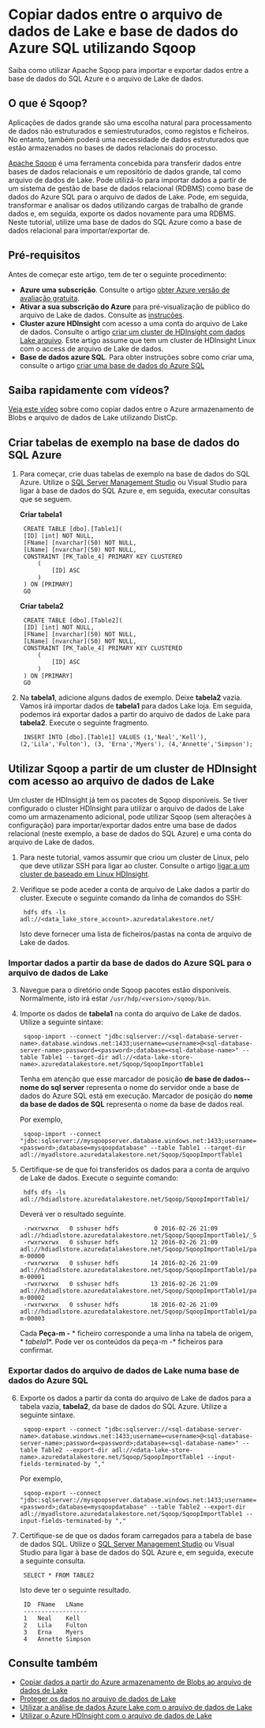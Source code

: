 <properties 
   pageTitle="Copiar dados entre o arquivo de dados de Lake e base de dados do Azure SQL utilizando Sqoop | Microsoft Azure"
   description="Utilizar Sqoop para copiar dados entre base de dados do SQL Azure e o arquivo de dados de Lake" 
   services="data-lake-store" 
   documentationCenter="" 
   authors="nitinme" 
   manager="jhubbard" 
   editor="cgronlun"/>
 
<tags
   ms.service="data-lake-store"
   ms.devlang="na"
   ms.topic="article"
   ms.tgt_pltfrm="na"
   ms.workload="big-data" 
   ms.date="10/28/2016"
   ms.author="nitinme"/>

# <a name="copy-data-between-data-lake-store-and-azure-sql-database-using-sqoop"></a>Copiar dados entre o arquivo de dados de Lake e base de dados do Azure SQL utilizando Sqoop

Saiba como utilizar Apache Sqoop para importar e exportar dados entre a base de dados do SQL Azure e o arquivo de Lake de dados.
 

## <a name="what-is-sqoop"></a>O que é Sqoop?

Aplicações de dados grande são uma escolha natural para processamento de dados não estruturados e semiestruturados, como registos e ficheiros. No entanto, também poderá uma necessidade de dados estruturados que estão armazenados no bases de dados relacionais do processo.

[Apache Sqoop](https://sqoop.apache.org/docs/1.4.4/SqoopUserGuide.html) é uma ferramenta concebida para transferir dados entre bases de dados relacionais e um repositório de dados grande, tal como arquivo de dados de Lake. Pode utilizá-lo para importar dados a partir de um sistema de gestão de base de dados relacional (RDBMS) como base de dados do Azure SQL para o arquivo de dados de Lake. Pode, em seguida, transformar e analisar os dados utilizando cargas de trabalho de grande dados e, em seguida, exporte os dados novamente para uma RDBMS. Neste tutorial, utilize uma base de dados do SQL Azure como a base de dados relacional para importar/exportar de.
 

## <a name="prerequisites"></a>Pré-requisitos

Antes de começar este artigo, tem de ter o seguinte procedimento:

- **Azure uma subscrição**. Consulte o artigo [obter Azure versão de avaliação gratuita](https://azure.microsoft.com/pricing/free-trial/).
- **Ativar a sua subscrição do Azure** para pré-visualização de público do arquivo de Lake de dados. Consulte as [instruções](data-lake-store-get-started-portal.md#signup). 
- **Cluster azure HDInsight** com acesso a uma conta do arquivo de Lake de dados. Consulte o artigo [criar um cluster de HDInsight com dados Lake arquivo](data-lake-store-hdinsight-hadoop-use-portal.md). Este artigo assume que tem um cluster de HDInsight Linux com o access de arquivo de Lake de dados.
- **Base de dados azure SQL**. Para obter instruções sobre como criar uma, consulte o artigo [criar uma base de dados do Azure SQL](../sql-database/sql-database-get-started.md)

## <a name="do-you-learn-fast-with-videos"></a>Saiba rapidamente com vídeos?

[Veja este vídeo](https://mix.office.com/watch/1butcdjxmu114) sobre como copiar dados entre o Azure armazenamento de Blobs e arquivo de dados de Lake utilizando DistCp.

## <a name="create-sample-tables-in-the-azure-sql-database"></a>Criar tabelas de exemplo na base de dados do SQL Azure

1. Para começar, crie duas tabelas de exemplo na base de dados do SQL Azure. Utilize o [SQL Server Management Studio](../sql-database/sql-database-connect-query-ssms.md) ou Visual Studio para ligar à base de dados do SQL Azure e, em seguida, executar consultas que se seguem.

    **Criar tabela1**

        CREATE TABLE [dbo].[Table1]( 
        [ID] [int] NOT NULL, 
        [FName] [nvarchar](50) NOT NULL, 
        [LName] [nvarchar](50) NOT NULL, 
        CONSTRAINT [PK_Table_4] PRIMARY KEY CLUSTERED 
            ( 
                [ID] ASC 
            ) 
        ) ON [PRIMARY] 
        GO

    **Criar tabela2**

        CREATE TABLE [dbo].[Table2]( 
        [ID] [int] NOT NULL, 
        [FName] [nvarchar](50) NOT NULL, 
        [LName] [nvarchar](50) NOT NULL, 
        CONSTRAINT [PK_Table_4] PRIMARY KEY CLUSTERED 
            ( 
                [ID] ASC 
            ) 
        ) ON [PRIMARY] 
        GO

2. Na **tabela1**, adicione alguns dados de exemplo. Deixe **tabela2** vazia. Vamos irá importar dados de **tabela1** para dados Lake loja. Em seguida, podemos irá exportar dados a partir do arquivo de dados de Lake para **tabela2**. Execute o seguinte fragmento.

         
        INSERT INTO [dbo].[Table1] VALUES (1,'Neal','Kell'), (2,'Lila','Fulton'), (3, 'Erna','Myers'), (4,'Annette','Simpson'); 
  

## <a name="use-sqoop-from-an-hdinsight-cluster-with-access-to-data-lake-store"></a>Utilizar Sqoop a partir de um cluster de HDInsight com acesso ao arquivo de dados de Lake

Um cluster de HDInsight já tem os pacotes de Sqoop disponíveis. Se tiver configurado o cluster HDInsight para utilizar o arquivo de dados de Lake como um armazenamento adicional, pode utilizar Sqoop (sem alterações à configuração) para importar/exportar dados entre uma base de dados relacional (neste exemplo, a base de dados do SQL Azure) e uma conta do arquivo de Lake de dados. 

1. Para neste tutorial, vamos assumir que criou um cluster de Linux, pelo que deve utilizar SSH para ligar ao cluster. Consulte o artigo [ligar a um cluster de baseado em Linux HDInsight](hdinsight-hadoop-linux-use-ssh-unix.md#connect-to-a-linux-based-hdinsight-cluster).

2. Verifique se pode aceder a conta de arquivo de Lake dados a partir do cluster. Execute o seguinte comando da linha de comandos do SSH:

        
        hdfs dfs -ls adl://<data_lake_store_account>.azuredatalakestore.net/

    Isto deve fornecer uma lista de ficheiros/pastas na conta de arquivo de Lake de dados.

### <a name="import-data-from-azure-sql-database-into-data-lake-store"></a>Importar dados a partir da base de dados do Azure SQL para o arquivo de dados de Lake

3. Navegue para o diretório onde Sqoop pacotes estão disponíveis. Normalmente, isto irá estar `/usr/hdp/<version>/sqoop/bin`. 

4. Importe os dados de **tabela1** na conta do arquivo de Lake de dados. Utilize a seguinte sintaxe:

        
        sqoop-import --connect "jdbc:sqlserver://<sql-database-server-name>.database.windows.net:1433;username=<username>@<sql-database-server-name>;password=<password>;database=<sql-database-name>" --table Table1 --target-dir adl://<data-lake-store-name>.azuredatalakestore.net/Sqoop/SqoopImportTable1

    Tenha em atenção que esse marcador de posição **de base de dados--nome do sql server** representa o nome do servidor onde a base de dados do Azure SQL está em execução. Marcador de posição do **nome da base de dados de SQL** representa o nome da base de dados real.

    Por exemplo,

        
        sqoop-import --connect "jdbc:sqlserver://mysqoopserver.database.windows.net:1433;username=nitinme@mysqoopserver;password=<password>;database=mysqoopdatabase" --table Table1 --target-dir adl://myadlstore.azuredatalakestore.net/Sqoop/SqoopImportTable1

5. Certifique-se de que foi transferidos os dados para a conta de arquivo de Lake de dados. Execute o seguinte comando:

        
        hdfs dfs -ls adl://hdiadlstore.azuredatalakestore.net/Sqoop/SqoopImportTable1/

    Deverá ver o resultado seguinte.

        
        -rwxrwxrwx   0 sshuser hdfs          0 2016-02-26 21:09 adl://hdiadlstore.azuredatalakestore.net/Sqoop/SqoopImportTable1/_SUCCESS
        -rwxrwxrwx   0 sshuser hdfs         12 2016-02-26 21:09 adl://hdiadlstore.azuredatalakestore.net/Sqoop/SqoopImportTable1/part-m-00000
        -rwxrwxrwx   0 sshuser hdfs         14 2016-02-26 21:09 adl://hdiadlstore.azuredatalakestore.net/Sqoop/SqoopImportTable1/part-m-00001
        -rwxrwxrwx   0 sshuser hdfs         13 2016-02-26 21:09 adl://hdiadlstore.azuredatalakestore.net/Sqoop/SqoopImportTable1/part-m-00002
        -rwxrwxrwx   0 sshuser hdfs         18 2016-02-26 21:09 adl://hdiadlstore.azuredatalakestore.net/Sqoop/SqoopImportTable1/part-m-00003

    Cada **Peça-m -** * ficheiro corresponde a uma linha na tabela de origem, * *tabela1**. Pode ver os conteúdos da peça-m -* ficheiros para confirmar.


### <a name="export-data-from-data-lake-store-into-azure-sql-database"></a>Exportar dados do arquivo de dados de Lake numa base de dados do Azure SQL

6. Exporte os dados a partir da conta do arquivo de Lake de dados para a tabela vazia, **tabela2**, da base de dados do SQL Azure. Utilize a seguinte sintaxe.

        
        sqoop-export --connect "jdbc:sqlserver://<sql-database-server-name>.database.windows.net:1433;username=<username>@<sql-database-server-name>;password=<password>;database=<sql-database-name>" --table Table2 --export-dir adl://<data-lake-store-name>.azuredatalakestore.net/Sqoop/SqoopImportTable1 --input-fields-terminated-by ","

    Por exemplo,

        
        sqoop-export --connect "jdbc:sqlserver://mysqoopserver.database.windows.net:1433;username=nitinme@mysqoopserver;password=<password>;database=mysqoopdatabase" --table Table2 --export-dir adl://myadlstore.azuredatalakestore.net/Sqoop/SqoopImportTable1 --input-fields-terminated-by ","

6. Certifique-se de que os dados foram carregados para a tabela de base de dados SQL. Utilize o [SQL Server Management Studio](../sql-database/sql-database-connect-query-ssms.md) ou Visual Studio para ligar à base de dados do SQL Azure e, em seguida, execute a seguinte consulta.

        
        SELECT * FROM TABLE2

    Isto deve ter o seguinte resultado.

        ID  FName   LName
        ------------------
        1   Neal    Kell
        2   Lila    Fulton
        3   Erna    Myers
        4   Annette Simpson

## <a name="see-also"></a>Consulte também

- [Copiar dados a partir do Azure armazenamento de Blobs ao arquivo de dados de Lake](data-lake-store-copy-data-azure-storage-blob.md)
- [Proteger os dados no arquivo de dados de Lake](data-lake-store-secure-data.md)
- [Utilizar a análise de dados Azure Lake com o arquivo de dados de Lake](../data-lake-analytics/data-lake-analytics-get-started-portal.md)
- [Utilizar o Azure HDInsight com o arquivo de dados de Lake](data-lake-store-hdinsight-hadoop-use-portal.md)
